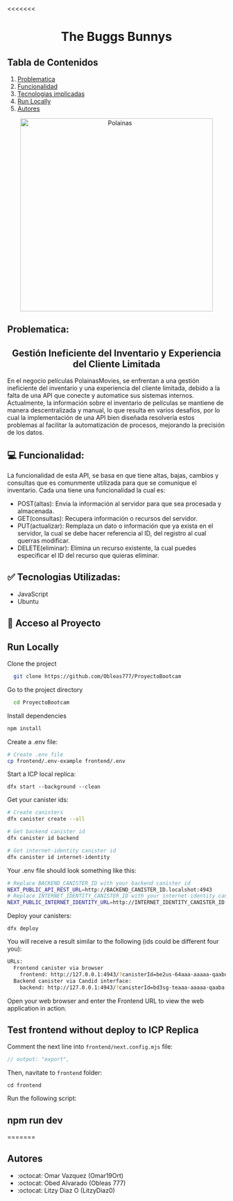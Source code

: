 <<<<<<< 
<h1 align="center"> The Buggs Bunnys  </h1>

## Tabla de Contenidos
1. [Problematica](#problematica)
2. [Funcionalidad](#funcionalidad)
3. [Tecnologias implicadas](#tecnologias-Utilizadas)
4. [Run Locally](#run-Locally)
5. [Autores](#autores)

<p align="center"><img width="444" alt="Polainas" src="https://github.com/Obleas777/ProyectoBootcam/assets/108082744/1dc01edc-3c7f-40cf-87bf-2513342c2bc5"></p>

## Problematica: 
<h2 align="center"> Gestión Ineficiente del Inventario y Experiencia del Cliente Limitada</h2>

En el negocio películas PolainasMovies, se enfrentan a una gestión ineficiente del inventario y una experiencia del cliente limitada, debido a la falta de una API que conecte y automatice sus sistemas internos. Actualmente, la información sobre el inventario de películas se mantiene de manera descentralizada y manual, lo que resulta en varios desafíos, por lo cual la implementación de una API bien diseñada resolvería estos problemas al facilitar la automatización de procesos, mejorando la precisión de los datos.


## 💻 Funcionalidad:
La funcionalidad de esta API, se basa en que tiene altas, bajas, cambios y consultas que es comunmente utilizada para que se comunique el inventario.
Cada una tiene una funcionalidad la cual es:
* POST(altas): Envia la información al servidor para que sea procesada y almacenada.
* GET(consultas): Recupera información o recursos del servidor.
* PUT(actualizar): Remplaza un dato o información que ya exista en el servidor, la cual se debe hacer referencia al ID, del registro al cual querras modificar.
* DELETE(eliminar): Elimina un recurso existente, la cual puedes especificar el ID del recurso que quieras eliminar.


## ✅ Tecnologias Utilizadas:
* JavaScript
* Ubuntu

  
## 📂 Acceso al Proyecto

## Run Locally

Clone the project

```bash
  git clone https://github.com/Obleas777/ProyectoBootcam
```

Go to the project directory

```bash
  cd ProyectoBootcam
```

Install dependencies

```bash
npm install
```

Create a .env file:

```bash
# Create .env file
cp frontend/.env-example frontend/.env
```

Start a ICP local replica:

`dfx start --background --clean`

Get your canister ids:

```bash
# Create canisters
dfx canister create --all

# Get backend canister id
dfx canister id backend

# Get internet-identity canister id
dfx canister id internet-identity
```

Your .env file should look something like this:

```bash
# Replace BACKEND_CANISTER_ID with your backend canister id
NEXT_PUBLIC_API_REST_URL=http://BACKEND_CANISTER_ID.localshot:4943
# Replace INTERNET_IDENTITY_CANISTER_ID with your internet-identity canister id
NEXT_PUBLIC_INTERNET_IDENTITY_URL=http://INTERNET_IDENTITY_CANISTER_ID.localshot:4943
```

Deploy your canisters:

`dfx deploy`

You will receive a result similar to the following (ids could be different four you):

```bash
URLs:
  Frontend canister via browser
    frontend: http://127.0.0.1:4943/?canisterId=be2us-64aaa-aaaaa-qaabq-cai
  Backend canister via Candid interface:
    backend: http://127.0.0.1:4943/?canisterId=bd3sg-teaaa-aaaaa-qaaba-cai&id=bkyz2-fmaaa-aaaaa-qaaaq-cai
```

Open your web browser and enter the Frontend URL to view the web application in action.

## Test frontend without deploy to ICP Replica

Comment the next line into `frontend/next.config.mjs` file:

```javascript
// output: "export",
```

Then, navitate to `frontend` folder:

`cd frontend`

Run the following script:

## npm run dev
=======

## Autores 
* :octocat: Omar Vazquez (Omar19Ort)
* :octocat: Obed Alvarado (Obleas 777)
* :octocat: Litzy Diaz O (LitzyDiaz0)
  
>>>>>>>
